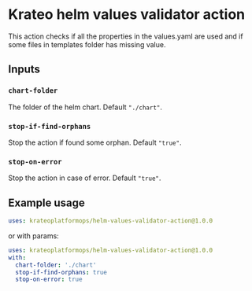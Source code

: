 # Krateo helm values validator action

This action checks if all the properties in the values.yaml are used and if some files in templates folder has missing value.

## Inputs

### `chart-folder`

The folder of the helm chart. Default `"./chart"`.

### `stop-if-find-orphans`

Stop the action if found some orphan. Default `"true"`.

### `stop-on-error`

Stop the action in case of error. Default `"true"`.

## Example usage

```yaml
uses: krateoplatformops/helm-values-validator-action@1.0.0
```

or with params:

```yaml
uses: krateoplatformops/helm-values-validator-action@1.0.0
with:
  chart-folder: './chart'
  stop-if-find-orphans: true
  stop-on-error: true
```
